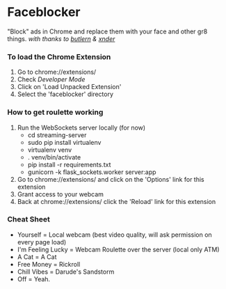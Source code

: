 # Faceblocker

"Block" ads in Chrome and replace them with your face and other gr8 things.
*with thanks to [butlern](https://github.com/butlern) & [xnder](https://github.com/xnder)*

### To load the Chrome Extension

1. Go to chrome://extensions/
2. Check *Developer Mode*
3. Click on 'Load Unpacked Extension'
4. Select the 'faceblocker' directory

### How to get roulette working

1. Run the WebSockets server locally (for now)
	- cd streaming-server 
	- sudo pip install virtualenv 
	- virtualenv venv 
	- . venv/bin/activate
	- pip install -r requirements.txt
	- gunicorn -k flask_sockets.worker server:app
2. Go to chrome://extensions/ and click on the 'Options' link for this extension
3. Grant access to your webcam
4. Back at chrome://extensions/ click the 'Reload' link for this extension

### Cheat Sheet

- Yourself = Local webcam (best video quality, will ask permission on every page load)
- I'm Feeling Lucky = Webcam Roulette over the server (local only ATM)
- A Cat = A Cat
- Free Money = Rickroll
- Chill Vibes = Darude's Sandstorm
- Off = Yeah.